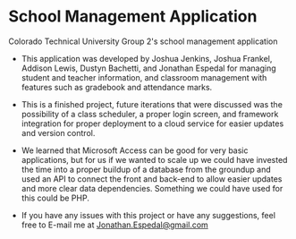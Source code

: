 # School Management Application

Colorado Technical University Group 2's school management application

- This application was developed by Joshua Jenkins, Joshua Frankel, Addison Lewis, Dustyn Bachetti, and Jonathan Espedal
for managing student and teacher information, and classroom management with features such as gradebook and attendance marks.

- This is a finished project, future iterations that were discussed was the possibility of a class scheduler, a proper login
screen, and framework integration for proper deployment to a cloud service for easier updates and version control.

- We learned that Microsoft Access can be good for very basic applications, but for us if we wanted to scale up we could have
invested the time into a proper buildup of a database from the groundup and used an API to connect the front and back-end to
allow easier updates and more clear data dependencies. Something we could have used for this could be PHP.

- If you have any issues with this project or have any suggestions, feel free to E-mail me at Jonathan.Espedal@gmail.com

